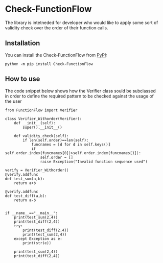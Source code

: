 # Check-FunctionFlow
The library is intetneded for developer who would like to apply some sort of validity check over the order of their function calls.



## Installation

You can install the Check-FunctionFlow from [PyPI](https://pypi.org/project/Check-FunctionFlow/):

    python -m pip install Check-FunctionFlow

## How to use
The code snippet below shows how the Verifier class sould be subclassed in order to define the required pattern to be checked against the usage of the user

    from FunctionFlow import Verifier

    class Verifier_Withorder(Verifier):
        def __init__(self):
            super().__init__()
            
        def validity_check(self):
            if len(self.order)==len(self):
                funcnames = [d for d in self.keys()]
                if self.order.index(funcnames[0])>self.order.index(funcnames[1]):
                    self.order = []
                    raise Exception("Invalid function sequence used")
        
    verify = Verifier_Withorder()
    @verify.addfunc
    def test_sum(a,b):
        return a+b

    @verify.addfunc
    def test_diff(a,b):
        return a-b


    if __name__=="__main__":
        print(test_sum(2,4))
        print(test_diff(2,4))
        try:
            print(test_diff(2,4))
            print(test_sum(2,4))
        except Exception as e:        
            print(str(e))
        
        print(test_sum(2,4))
        print(test_diff(2,4))

